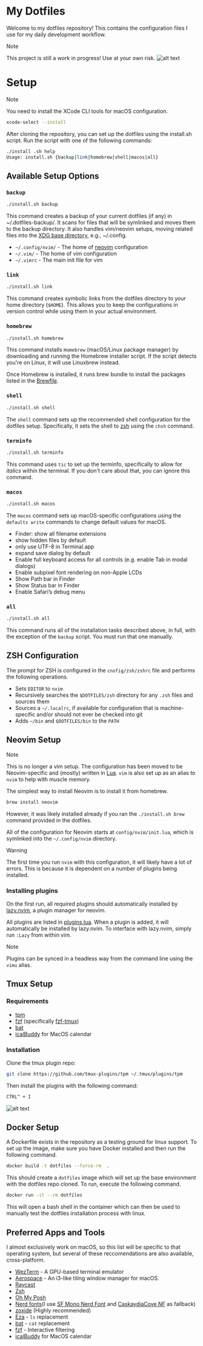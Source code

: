 # My Dotfiles
Welcome to my dotfiles repository! This contains the configuration files I use for my daily development workflow.
> [!Note]
>
> This project is still a work in progress! Use at your own risk.
![alt text](/assets/nvim.png)

# Setup

> [!Note]
>
> You need to install the XCode CLI tools for macOS configuration.

```bash
xcode-select --install
```
After cloning the repository, you can set up the dotfiles using the install.sh script. Run the script with one of the following commands:

```bash
./install .sh help
Usage: install.sh {backup|link|homebrew|shell|macos|all}
```
## Available Setup Options

### `backup`

```bash
./install.sh backup
```

This command creates a backup of your current dotfiles (if any) in ~/.dotfiles-backup/. It scans for files that will be symlinked and moves them to the backup directory. It also handles vim/neovim setups, moving related files into the [XDG base directory](http://standards.freedesktop.org/basedir-spec/basedir-spec-latest.html), e.g., ~/.config.

- `~/.config/nvim/` - The home of [neovim](https://neovim.io/) configuration
- `~/.vim/` - The home of vim configuration
- `~/.vimrc` - The main init file for vim

### `link`

```bash
./install.sh link
```

This command creates symbolic links from the dotfiles directory to your home directory (`$HOME`). This allows you to keep the configurations in version control while using them in your actual environment.

### `homebrew`

```bash
./install.sh homebrew
```

This command installs `Homebrew` (macOS/Linux package manager) by downloading and running the Homebrew installer script. If the script detects you're on Linux, it will use Linuxbrew instead.

Once Homebrew is installed, it runs brew bundle to install the packages listed in the [Brewfile](./Brewfile).

### `shell`

```bash
./install.sh shell
```

The `shell` command sets up the recommended shell configuration for the dotfiles
setup. Specifically, it sets the shell to [zsh](https://www.zsh.org/) using the
`chsh` command.

### `terminfo`

```bash
./install.sh terminfo
```

This command uses `tic` to set up the terminfo, specifically to allow for
_italics_ within the terminal. If you don't care about that, you can ignore this
command.

### `macos`

```bash
./install.sh macos
```

The `macos` command sets up macOS-specific configurations using the
`defaults write` commands to change default values for macOS.

- Finder: show all filename extensions
- show hidden files by default
- only use UTF-8 in Terminal.app
- expand save dialog by default
- Enable full keyboard access for all controls (e.g. enable Tab in modal
  dialogs)
- Enable subpixel font rendering on non-Apple LCDs
- Show Path bar in Finder
- Show Status bar in Finder
- Enable Safari’s debug menu

### `all`

```bash
./install.sh all
```

This command runs all of the installation tasks described above, in full, with
the exception of the `backup` script. You must run that one manually.

## ZSH Configuration

The prompt for ZSH is configured in the `cnofig/zsh/zshrc` file and performs the
following operations.

- Sets `EDITOR` to `nvim`
- Recursively searches the `$DOTFILES/zsh` directory for any `.zsh` files and
  sources them
- Sources a `~/.localrc`, if available for configuration that is
  machine-specific and/or should not ever be checked into git
- Adds `~/bin` and `$DOTFILES/bin` to the `PATH`

## Neovim Setup

> [!Note]
>
> This is no longer a vim setup. The configuration has been moved to be
> Neovim-specific and (mostly) written in [Lua](https://www.lua.org/). `vim` is
> also set up as an alias to `nvim` to help with muscle memory.

The simplest way to install Neovim is to install it from homebrew.

```bash
brew install neovim
```

However, it was likely installed already if you ran the `./install.sh brew`
command provided in the dotfiles.

All of the configuration for Neovim starts at `config/nvim/init.lua`, which is
symlinked into the `~/.config/nvim` directory.

> [!Warning]
>
> The first time you run `nvim` with this configuration, it will likely have a
> lot of errors. This is because it is dependent on a number of plugins being
> installed.

### Installing plugins

On the first run, all required plugins should automatically installed by
[lazy.nvim](https://github.com/folke/lazy.nvim), a plugin manager for neovim.

All plugins are listed in [plugins.lua](./config/nvim/lua/plugins.lua). When a
plugin is added, it will automatically be installed by lazy.nvim. To interface
with lazy.nvim, simply run `:Lazy` from within vim.

> [!Note]
>
> Plugins can be synced in a headless way from the command line using the `vimu`
> alias.

## Tmux Setup

### Requirements

- [tpm](https://github.com/tmux-plugins/tpm)
- [fzf](https://github.com/junegunn/fzf) (specifically [fzf-tmux](https://github.com/junegunn/fzf#fzf-tmux-script))
- [bat](https://github.com/sharkdp/bat)
- [icalBuddy](https://formulae.brew.sh/formula/ical-buddy#default) for MacOS calendar

### Installation

Clone the tmux plugin repo:

```bash
git clone https://github.com/tmux-plugins/tpm ~/.tmux/plugins/tpm
```

Then install the plugins with the following command:

```bash
CTRL^ + I
```

![alt text](/assets/tmux.png)

## Docker Setup

A Dockerfile exists in the repository as a testing ground for linux support. To
set up the image, make sure you have Docker installed and then run the following
command.

```bash
docker build -t dotfiles --force-rm  .
```

This should create a `dotfiles` image which will set up the base environment
with the dotfiles repo cloned. To run, execute the following command.

```bash
docker run -it --rm dotfiles
```

This will open a bash shell in the container which can then be used to manually
test the dotfiles installation process with linux.

## Preferred Apps and Tools

I almost exclusively work on macOS, so this list will be specific to that
operating system, but several of these reccomendations are also available,
cross-platform.

- [WezTerm](https://wezfurlong.org/wezterm/index.html) - A GPU-based terminal emulator
- [Aerospace](https://github.com/nikitabobko/AeroSpace) - An i3-like tiling window manager for macOS.
- [Raycast](https://raycast.com)
- [Zsh](https://zsh.org/)
- [Oh My Posh](https://ohmyposh.dev)
- [Nerd fonts](https://nerdfonts.com)(I use [SF Mono Nerd Font](https://github.com/shaunsingh/SFMono-Nerd-Font-Ligaturized) and [CaskaydiaCove NF](https://www.nerdfonts.com/font-downloads) as fallback)
- [zoxide](https://github.com/ajeetdsouza/zoxide) (Highly recommended)
- [Eza](https://github.com/eza-community/eza) - `ls` replacement
- [bat](https://github.com/sharkdp/bat) - `cat` replacement
- [fzf](https://github.com/PatrickF1/fzf.fish) - Interactive filtering
- [icalBuddy](https://formulae.brew.sh/formula/ical-buddy#default) for MacOS calendar